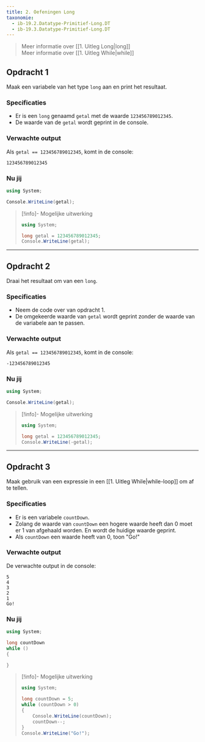 ```yaml
---
title: 2. Oefeningen Long
taxonomie:
  - ib-19.2.Datatype-Primitief-Long.DT
  - ib-19.3.Datatype-Primitief-Long.DT
---
```


> Meer informatie over [[1. Uitleg Long|long]] \
> Meer informatie over [[1. Uitleg While|while]]

## Opdracht 1
Maak een variabele van het type `long` aan en print het resultaat.

### Specificaties
- Er is een `long` genaamd `getal` met de waarde `123456789012345`.
- De waarde van de `getal` wordt geprint in de console.

### Verwachte output
Als `getal == 123456789012345`, komt in de console:
```
123456789012345
```

### Nu jij
```csharp
using System;

Console.WriteLine(getal);
```

> [!info]- Mogelijke uitwerking
> ``` csharp
> using System;
> 
> long getal = 123456789012345;
> Console.WriteLine(getal);
> ```


---

## Opdracht 2
Draai het resultaat om van een `long`.

### Specificaties
- Neem de code over van opdracht 1.
- De omgekeerde waarde van `getal` wordt geprint zonder de waarde van de variabele aan te passen.

### Verwachte output
Als `getal == 123456789012345`, komt in de console:
```
-123456789012345
```

### Nu jij
```csharp
using System;

Console.WriteLine(getal);
```

> [!info]- Mogelijke uitwerking
> ``` csharp
> using System;
> 
> long getal = 123456789012345;
> Console.WriteLine(-getal);
> ```


---

## Opdracht 3
Maak gebruik van een expressie in een [[1. Uitleg While|while-loop]] om af te tellen.

### Specificaties
- Er is een variabele `countDown`.
- Zolang de waarde van `countDown` een hogere waarde heeft dan 0 moet er 1 van afgehaald worden. En wordt de huidige waarde geprint.
- Als `countDown` een waarde heeft van 0, toon "Go!"

### Verwachte output
De verwachte output in de console:
```
5
4
3
2
1
Go!
```

### Nu jij
```csharp
using System;

long countDown
while ()
{

}
```

> [!info]- Mogelijke uitwerking
> ```csharp
> using System;
>
> long countDown = 5;
> while (countDown > 0)
> {
>     Console.WriteLine(countDown);
>     countDown--;
> }
> Console.WriteLine("Go!");
> ```

